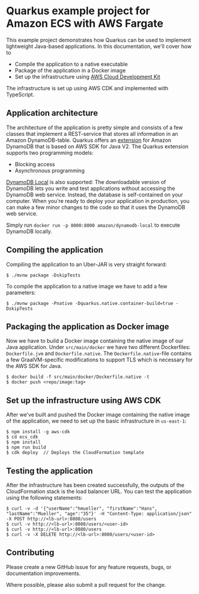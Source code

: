 # Quarkus example project for Amazon ECS with AWS Fargate

This example project demonstrates how Quarkus can be used to implement lightweight Java-based applications. 
In this documentation, we'll cover how to

* Compile the application to a native executable
* Package of the application in a Docker image
* Set up the infrastructure using [AWS Cloud Development Kit](https://github.com/awslabs/aws-cdk)

The infrastructure is set up using AWS CDK and implemented with TypeScript.

## Application architecture

The architecture of the application is pretty simple and consists of a few classes that implement a REST-service 
that stores all information in an Amazon DynamoDB-table. Quarkus offers an [extension](https://quarkus.io/guides/dynamodb) for Amazon DynamoDB that is based 
on AWS SDK for Java V2. The Quarkus extension supports two programming models:

* Blocking access
* Asynchronous programming

[DynamoDB Local](https://docs.aws.amazon.com/amazondynamodb/latest/developerguide/DynamoDBLocal.html) is also supported: The downloadable version of DynamoDB lets you write and test applications without 
accessing the DynamoDB web service. Instead, the database is self-contained on your computer. When you're ready to 
deploy your application in production, you can make a few minor changes to the code so that it uses the DynamoDB web 
service.

Simply run `docker run -p 8000:8000 amazon/dynamodb-local` to execute DynamoDB locally.

## Compiling the application

Compiling the application to an Uber-JAR is very straight forward:

```
$ ./mvnw package -DskipTests
```

To compile the application to a native image we have to add a few parameters:

```
$ ./mvnw package -Pnative -Dquarkus.native.container-build=true -DskipTests
```

## Packaging the application as Docker image

Now we have to build a Docker image containing the native image of our Java application. Under `src/main/docker` we have  two different Dockerfiles: `Dockerfile.jvm` and `Dockerfile.native`. The `Dockerfile.native`-file contains a few GraalVM-specific modifications to support TLS which is necessary for the AWS SDK for Java.

```
$ docker build -f src/main/docker/Dockerfile.native -t
$ docker push <repo/image:tag>
```

## Set up the infrastructure using AWS CDK

After we've built and pushed the Docker image containing the native image of the application, we need to set up the basic infrastructure in `us-east-1`:

```
$ npm install -g aws-cdk
$ cd ecs_cdk
$ npm install
$ npm run build
$ cdk deploy  // Deploys the CloudFormation template
```

## Testing the application

After the infrastructure has been created successfully, the outputs of the CloudFormation stack is the load balancer URL. You can test the application using the following statements:

```
$ curl -v -d '{"userName":"hmueller", "firstName":"Hans", "lastName":"Mueller", "age":"35"}' -H "Content-Type: application/json" -X POST http://<lb-url>:8080/users
$ curl -v http://<lb-url>:8080/users/<user-id>
$ curl -v http://<lb-url>:8080/users
$ curl -v -X DELETE http://<lb-url>:8080/users/<user-id>
```

## Contributing
Please create a new GitHub issue for any feature requests, bugs, or documentation improvements.

Where possible, please also submit a pull request for the change.